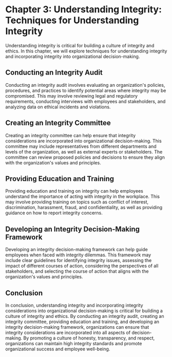Chapter 3: Understanding Integrity: Techniques for Understanding Integrity
==========================================================================

Understanding integrity is critical for building a culture of integrity and ethics. In this chapter, we will explore techniques for understanding integrity and incorporating integrity into organizational decision-making.

Conducting an Integrity Audit
-----------------------------

Conducting an integrity audit involves evaluating an organization's policies, procedures, and practices to identify potential areas where integrity may be compromised. This may involve reviewing legal and regulatory requirements, conducting interviews with employees and stakeholders, and analyzing data on ethical incidents and violations.

Creating an Integrity Committee
-------------------------------

Creating an integrity committee can help ensure that integrity considerations are incorporated into organizational decision-making. This committee may include representatives from different departments and levels of the organization, as well as external experts or stakeholders. The committee can review proposed policies and decisions to ensure they align with the organization's values and principles.

Providing Education and Training
--------------------------------

Providing education and training on integrity can help employees understand the importance of acting with integrity in the workplace. This may involve providing training on topics such as conflict of interest, discrimination, harassment, fraud, and confidentiality, as well as providing guidance on how to report integrity concerns.

Developing an Integrity Decision-Making Framework
-------------------------------------------------

Developing an integrity decision-making framework can help guide employees when faced with integrity dilemmas. This framework may include clear guidelines for identifying integrity issues, assessing the impact of different courses of action, considering the perspectives of all stakeholders, and selecting the course of action that aligns with the organization's values and principles.

Conclusion
----------

In conclusion, understanding integrity and incorporating integrity considerations into organizational decision-making is critical for building a culture of integrity and ethics. By conducting an integrity audit, creating an integrity committee, providing education and training, and developing an integrity decision-making framework, organizations can ensure that integrity considerations are incorporated into all aspects of decision-making. By promoting a culture of honesty, transparency, and respect, organizations can maintain high integrity standards and promote organizational success and employee well-being.
